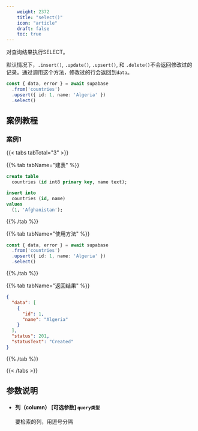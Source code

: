 ```yaml
---
    weight: 2372
    title: "select()"
    icon: "article"
    draft: false
    toc: true
---
```


对查询结果执行SELECT。

默认情况下，`.insert()`, `.update()`, `.upsert()`, 和 `.delete()`不会返回修改过的记录。通过调用这个方法，修改过的行会返回到`data`。

```ts
const { data, error } = await supabase
  .from('countries')
  .upsert({ id: 1, name: 'Algeria' })
  .select()
```


## 案例教程 

### 案例1 

{{< tabs tabTotal="3" >}}

  
  
  
  
>

{{% tab tabName="建表" %}}



```sql
create table
  countries (id int8 primary key, name text);

insert into
  countries (id, name)
values
  (1, 'Afghanistan');

```



{{% /tab %}}

{{% tab tabName="使用方法" %}}



```ts
const { data, error } = await supabase
  .from('countries')
  .upsert({ id: 1, name: 'Algeria' })
  .select()
```


{{% /tab %}}

{{% tab tabName="返回结果" %}}



```json
{
  "data": [
    {
      "id": 1,
      "name": "Algeria"
    }
  ],
  "status": 201,
  "statusText": "Created"
}

```


{{% /tab %}}

{{< /tabs >}}










## 参数说明


<ul className="method-list-group">
  
<li className="method-list-item">
  <h4 className="method-list-item-label">
    <span className="method-list-item-label-name">
      列（column）
    </span>
    <span className="method-list-item-label-badge false">
      [可选参数]
    </span>
    <span className="method-list-item-validation">
      <code>query类型</code>
    </span>
  </h4>
  <div class="method-list-item-description">

要检索的列，用逗号分隔

  </div>
  
</li>

</ul>
